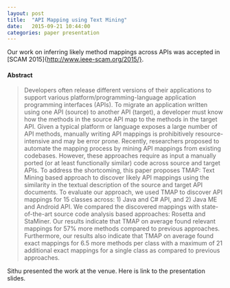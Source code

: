 ```yaml
---
layout: post
title:  "API Mapping using Text Mining"
date:   2015-09-21 10:44:00
categories: paper presentation
---
```


Our work on inferring likely method mappings across APIs was accepted in [SCAM 2015]{http://www.ieee-scam.org/2015/}. 

#### Abstract

>Developers often release different versions of their applications to support various platform/programming-language application programming interfaces (APIs). To migrate an application written using one API (source) to another API (target), a developer must know how the methods in the source API map to the methods in the target API. Given a typical platform or language exposes a large number of API methods, manually writing API mappings is prohibitively resource-intensive and may be error prone. Recently, researchers proposed to automate the mapping process by mining API mappings from existing codebases. However, these approaches require as input a manually ported (or at least functionally similar) code across source and target APIs. To address the shortcoming, this paper proposes TMAP: Text Mining based approach to discover likely API mappings using the similarity in the textual description of the source and target API documents. To evaluate our approach, we used TMAP to discover API mappings for 15 classes across: 1) Java and C# API, and 2) Java ME and Android API. We compared the discovered mappings with state-of-the-art source code analysis based approaches: Rosetta and StaMiner. Our results indicate that TMAP on average found relevant mappings for 57% more methods compared to previous approaches. Furthermore, our results also indicate that TMAP on average found exact mappings for 6.5 more methods per class with a maximum of 21 additional exact mappings for a single class as compared to previous approaches.


Sithu presented the work at the venue. Here is link to the presentation slides.

